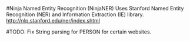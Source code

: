 #Ninja Named Entity Recognition (NinjaNER)
Uses Stanford Named Entity Recognition (NER) and Information Extraction (IE) library.
http://nlp.stanford.edu/ner/index.shtml

#TODO:
Fix String parsing for PERSON for certain websites.
